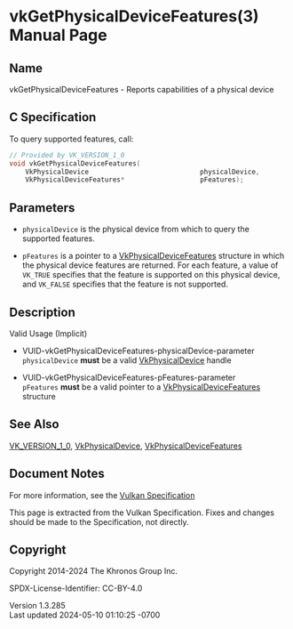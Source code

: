 # vkGetPhysicalDeviceFeatures(3) Manual Page

## Name

vkGetPhysicalDeviceFeatures - Reports capabilities of a physical device



## <a href="#_c_specification" class="anchor"></a>C Specification

To query supported features, call:

``` c
// Provided by VK_VERSION_1_0
void vkGetPhysicalDeviceFeatures(
    VkPhysicalDevice                            physicalDevice,
    VkPhysicalDeviceFeatures*                   pFeatures);
```

## <a href="#_parameters" class="anchor"></a>Parameters

- `physicalDevice` is the physical device from which to query the
  supported features.

- `pFeatures` is a pointer to a
  [VkPhysicalDeviceFeatures](https://registry.khronos.org/vulkan/specs/1.3-extensions/man/html/VkPhysicalDeviceFeatures.html) structure in
  which the physical device features are returned. For each feature, a
  value of `VK_TRUE` specifies that the feature is supported on this
  physical device, and `VK_FALSE` specifies that the feature is not
  supported.

## <a href="#_description" class="anchor"></a>Description

Valid Usage (Implicit)

- <a href="#VUID-vkGetPhysicalDeviceFeatures-physicalDevice-parameter"
  id="VUID-vkGetPhysicalDeviceFeatures-physicalDevice-parameter"></a>
  VUID-vkGetPhysicalDeviceFeatures-physicalDevice-parameter  
  `physicalDevice` **must** be a valid
  [VkPhysicalDevice](https://registry.khronos.org/vulkan/specs/1.3-extensions/man/html/VkPhysicalDevice.html) handle

- <a href="#VUID-vkGetPhysicalDeviceFeatures-pFeatures-parameter"
  id="VUID-vkGetPhysicalDeviceFeatures-pFeatures-parameter"></a>
  VUID-vkGetPhysicalDeviceFeatures-pFeatures-parameter  
  `pFeatures` **must** be a valid pointer to a
  [VkPhysicalDeviceFeatures](https://registry.khronos.org/vulkan/specs/1.3-extensions/man/html/VkPhysicalDeviceFeatures.html) structure

## <a href="#_see_also" class="anchor"></a>See Also

[VK_VERSION_1_0](https://registry.khronos.org/vulkan/specs/1.3-extensions/man/html/VK_VERSION_1_0.html),
[VkPhysicalDevice](https://registry.khronos.org/vulkan/specs/1.3-extensions/man/html/VkPhysicalDevice.html),
[VkPhysicalDeviceFeatures](https://registry.khronos.org/vulkan/specs/1.3-extensions/man/html/VkPhysicalDeviceFeatures.html)

## <a href="#_document_notes" class="anchor"></a>Document Notes

For more information, see the <a
href="https://registry.khronos.org/vulkan/specs/1.3-extensions/html/vkspec.html#vkGetPhysicalDeviceFeatures"
target="_blank" rel="noopener">Vulkan Specification</a>

This page is extracted from the Vulkan Specification. Fixes and changes
should be made to the Specification, not directly.

## <a href="#_copyright" class="anchor"></a>Copyright

Copyright 2014-2024 The Khronos Group Inc.

SPDX-License-Identifier: CC-BY-4.0

Version 1.3.285  
Last updated 2024-05-10 01:10:25 -0700

